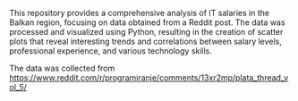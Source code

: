 This repository provides a comprehensive analysis of IT salaries in the Balkan region, focusing on data obtained from a Reddit post. The data was processed and visualized using Python, resulting in the creation of scatter plots that reveal interesting trends and correlations between salary levels, professional experience, and various technology skills.

The data was collected from https://www.reddit.com/r/programiranje/comments/13xr2mp/plata_thread_vol_5/

